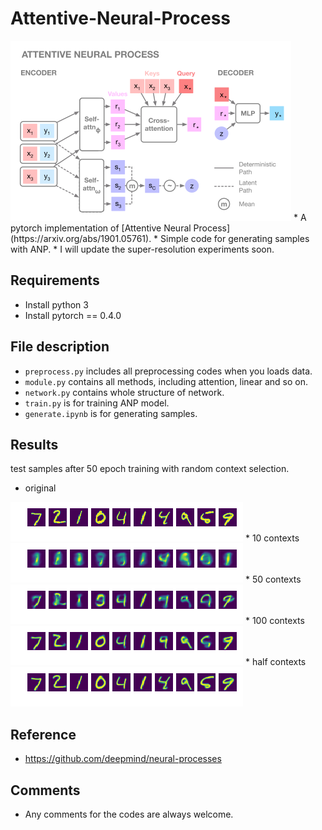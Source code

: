 # Attentive-Neural-Process
<img src="pngs/anp.png">
* A pytorch implementation of [Attentive Neural Process](https://arxiv.org/abs/1901.05761).
* Simple code for generating samples with ANP.
* I will update the super-resolution experiments soon.

## Requirements
  * Install python 3
  * Install pytorch == 0.4.0

## File description
  * `preprocess.py` includes all preprocessing codes when you loads data.
  * `module.py` contains all methods, including attention, linear and so on.
  * `network.py` contains whole structure of network.
  * `train.py` is for training ANP model.
  * `generate.ipynb` is for generating samples.

## Results
test samples after 50 epoch training with random context selection.

* original 
<img src="pngs/original.png">
* 10 contexts 
<img src="pngs/result_10.png">
* 50 contexts 
<img src="pngs/result_50.png">
* 100 contexts 
<img src="pngs/result_100.png">
* half contexts 
<img src="pngs/result_half.png">


## Reference
  * https://github.com/deepmind/neural-processes

## Comments
  * Any comments for the codes are always welcome.
